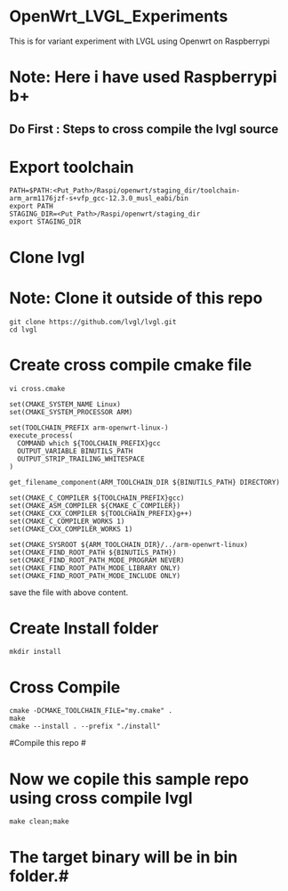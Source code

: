 # OpenWrt_LVGL_Experiments
This is for variant experiment with LVGL using Openwrt on Raspberrypi
# Note: Here i have used Raspberrypi b+ #

## Do First : Steps to cross compile the lvgl source ##
# Export toolchain #
```
PATH=$PATH:<Put_Path>/Raspi/openwrt/staging_dir/toolchain-arm_arm1176jzf-s+vfp_gcc-12.3.0_musl_eabi/bin
export PATH
STAGING_DIR=<Put_Path>/Raspi/openwrt/staging_dir
export STAGING_DIR
```

# Clone lvgl #
# Note: Clone it outside of this repo #
```
git clone https://github.com/lvgl/lvgl.git
cd lvgl
```

# Create cross compile cmake file #
```
vi cross.cmake
```

```
set(CMAKE_SYSTEM_NAME Linux)
set(CMAKE_SYSTEM_PROCESSOR ARM)

set(TOOLCHAIN_PREFIX arm-openwrt-linux-)
execute_process(
  COMMAND which ${TOOLCHAIN_PREFIX}gcc
  OUTPUT_VARIABLE BINUTILS_PATH
  OUTPUT_STRIP_TRAILING_WHITESPACE
)

get_filename_component(ARM_TOOLCHAIN_DIR ${BINUTILS_PATH} DIRECTORY)

set(CMAKE_C_COMPILER ${TOOLCHAIN_PREFIX}gcc)
set(CMAKE_ASM_COMPILER ${CMAKE_C_COMPILER})
set(CMAKE_CXX_COMPILER ${TOOLCHAIN_PREFIX}g++)
set(CMAKE_C_COMPILER_WORKS 1)
set(CMAKE_CXX_COMPILER_WORKS 1)

set(CMAKE_SYSROOT ${ARM_TOOLCHAIN_DIR}/../arm-openwrt-linux)
set(CMAKE_FIND_ROOT_PATH ${BINUTILS_PATH})
set(CMAKE_FIND_ROOT_PATH_MODE_PROGRAM NEVER)
set(CMAKE_FIND_ROOT_PATH_MODE_LIBRARY ONLY)
set(CMAKE_FIND_ROOT_PATH_MODE_INCLUDE ONLY)
```
save the file with above content.

# Create Install folder #
```
mkdir install
```

# Cross Compile #
```
cmake -DCMAKE_TOOLCHAIN_FILE="my.cmake" .
make
cmake --install . --prefix "./install"
```

#Compile this repo #
# Now we copile this sample repo using cross compile lvgl #
```
make clean;make
```

# The target binary will be in bin folder.#
